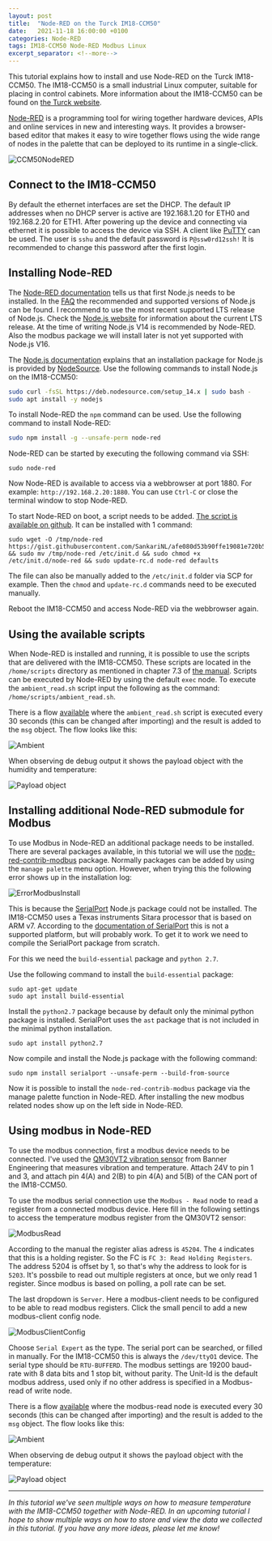 ```yaml
---
layout: post
title:  "Node-RED on the Turck IM18-CCM50"
date:   2021-11-18 16:00:00 +0100
categories: Node-RED
tags: IM18-CCM50 Node-RED Modbus Linux
excerpt_separator: <!--more-->
---
```

This tutorial explains how to install and use Node-RED on the Turck IM18-CCM50. The IM18-CCM50 is a small industrial Linux computer, suitable for placing in control cabinets. More information about the IM18-CCM50 can be found on [the Turck website](https://www.turck.de/en/product/100022405).

[Node-RED](https://nodered.org/) is a programming tool for wiring together hardware devices, APIs and online services in new and interesting ways. It provides a browser-based editor that makes it easy to wire together flows using the wide range of nodes in the palette that can be deployed to its runtime in a single-click.

![CCM50NodeRED](/assets/img/CCM50NodeRed.png)


<!--more-->

## Connect to the IM18-CCM50
By default the ethernet interfaces are set the DHCP. The default IP addresses when no DHCP server is active are 192.168.1.20 for ETH0 and 192.168.2.20 for ETH1. After powering up the device and connecting via ethernet it is possible to access the device via SSH. A client like [PuTTY](https://www.putty.org/) can be used. The user is `sshu` and the default password is `P@ssw0rd12ssh!` It is recommended to change this password after the first login. 

## Installing Node-RED
The [Node-RED documentation](https://nodered.org/docs/getting-started/local) tells us that first Node.js needs to be installed. In the [FAQ](https://nodered.org/docs/faq/node-versions) the recommended and supported versions of Node.js can be found. I recommend to use the most recent supported LTS release of Node.js. Check the [Node.js website](https://nodejs.org/en/about/releases/) for information about the current LTS release. At the time of writing Node.js V14 is recommended by Node-RED. Also the modbus package we will install later is not yet supported with Node.js V16.

The [Node.js documentation](https://nodejs.org/en/download/package-manager/#debian-and-ubuntu-based-linux-distributions) explains that an installation package for Node.js is provided by [NodeSource](https://github.com/nodesource/distributions/blob/master/README.md#installation-instructions). Use the following commands to install Node.js on the IM18-CCM50:
```bash
sudo curl -fsSL https://deb.nodesource.com/setup_14.x | sudo bash -
sudo apt install -y nodejs
```

To install Node-RED the `npm` command can be used. Use the following command to install Node-RED:
```bash
sudo npm install -g --unsafe-perm node-red
```

Node-RED can be started by executing the following command via SSH:
```
sudo node-red
```

Now Node-RED is available to access via a webbrowser at port 1880. For example: `http://192.168.2.20:1880`. You can use `Ctrl-C` or close the terminal window to stop Node-RED.

To start Node-RED on boot, a script needs to be added. [The script is available on github](https://gist.github.com/SankariNL/afe080d53b90ffe19081e720b569a319). It can be installed with 1 command:
```
sudo wget -O /tmp/node-red https://gist.githubusercontent.com/SankariNL/afe080d53b90ffe19081e720b569a319/raw && sudo mv /tmp/node-red /etc/init.d && sudo chmod +x /etc/init.d/node-red && sudo update-rc.d node-red defaults
```
The file can also be manually added to the `/etc/init.d` folder via SCP for example. Then the `chmod` and `update-rc.d` commands need to be executed manually. 

Reboot the IM18-CCM50 and access Node-RED via the webbrowser again.

## Using the available scripts
When Node-RED is installed and running, it is possible to use the scripts that are delivered with the IM18-CCM50. These scripts are located in the `/home/scripts` directory as mentioned in chapter 7.3 of [the manual](https://www.turck.nl/attachment/100023797.pdf). Scripts can be executed by Node-RED by using the default `exec` node. To execute the `ambient_read.sh` script input the following as the command: `/home/scripts/ambient_read.sh`. 

There is a flow [available](https://flows.nodered.org/flow/64631bb920110a0fb6db3e0c8c765735) where the `ambient_read.sh` script is executed every 30 seconds (this can be changed after importing) and the result is added to the `msg` object. The flow looks like this:

![Ambient](/assets/img/Ambient_read-flow.png)

When observing de debug output it shows the payload object with the humidity and temperature:

![Payload object](/assets/img/PayloadObject.png)

## Installing additional Node-RED submodule for Modbus
To use Modbus in Node-RED an additional package needs to be installed. There are several packages available, in this tutorial we will use the [node-red-contrib-modbus](https://flows.nodered.org/node/node-red-contrib-modbus) package. Normally packages can be added by using the `manage palette` menu option. However, when trying this the following error shows up in the installation log: 

![ErrorModbusInstall](/assets/img/ErrorModbusInstall.png)

This is because the [SerialPort](https://www.npmjs.com/package/serialport) Node.js package could not be installed. The IM18-CCM50 uses a Texas instruments Sitara processor that is based on ARM v7. According to the [documentation of SerialPort](https://serialport.io/docs/guide-platform-support) this is not a supported platform, but will probably work. To get it to work we need to compile the SerialPort package from scratch. 

For this we need the `build-essential` package and `python 2.7`.

Use the following command to install the `build-essential` package:
```
sudo apt-get update
sudo apt install build-essential
```

Install the `python2.7` package because by default only the minimal python package is installed. SerialPort uses the `ast` package that is not included in the minimal python installation.
```
sudo apt install python2.7
```

Now compile and install the Node.js package with the following command:
```
sudo npm install serialport --unsafe-perm --build-from-source
```

Now it is possible to install the `node-red-contrib-modbus` package via the manage palette function in Node-RED. After installing the new modbus related nodes show up on the left side in Node-RED.

## Using modbus in Node-RED
To use the modbus connection, first a modbus device needs to be connected. I've used the [QM30VT2 vibration sensor](https://www.bannerengineering.com/sg/en/products/part.806276.html) from Banner Engineering that measures vibration and temperature. Attach 24V to pin 1 and 3, and attach pin 4(A) and 2(B) to pin 4(A) and 5(B) of the CAN port of the IM18-CCM50.

To use the modbus serial connection use the `Modbus - Read` node to read a register from a connected modbus device. Here fill in the following settings to access the temperature modbus register from the QM30VT2 sensor:

![ModbusRead](/assets/img/ModbusRead.png)

According to the manual the register alias adress is `45204`. The `4` indicates that this is a holding register. So the FC is `FC 3: Read Holding Registers`. The address 5204 is offset by 1, so that's why the address to look for is `5203`. It's possbile to read out multiple registers at once, but we only read 1 register. Since modbus is based on polling, a poll rate can be set.

The last dropdown is `Server`. Here a modbus-client needs to be configured to be able to read modbus registers. Click the small pencil to add a new modbus-client config node.

![ModbusClientConfig](/assets/img/ModbusClientNode.png)

Choose `Serial Expert` as the type. The serial port can be searched, or filled in manually. For the IM18-CCM50 this is always the `/dev/ttyO1` device. The serial type should be `RTU-BUFFERD`. The modbus settings are 19200 baud-rate with 8 data bits and 1 stop bit, without parity. The Unit-Id is the default modbus address, used only if no other address is specified in a Modbus-read of write node.

There is a flow [available](https://flows.nodered.org/flow/32f5f77bf01728bb135d73c948fecb54) where the modbus-read node is executed every 30 seconds (this can be changed after importing) and the result is added to the `msg` object. The flow looks like this:

![Ambient](/assets/img/Ambient_read-flow.png)

When observing de debug output it shows the payload object with the temperature:

![Payload object](/assets/img/PayloadObjectModbus.png)

---

*In this tutorial we've seen multiple ways on how to measure temperature with the IM18-CCM50 together with Node-RED. In an upcoming tutorial I hope to show multiple ways on how to store and view the data we collected in this tutorial. If you have any more ideas, please let me know!*